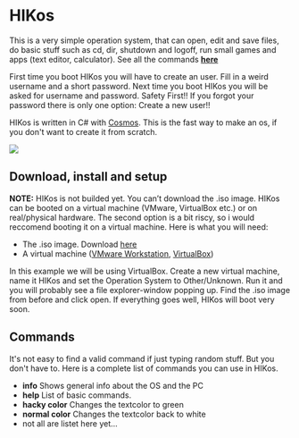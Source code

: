 # HIKos
This is a very simple operation system, that can open, edit and save files, do basic stuff such as cd, dir, shutdown and logoff, run small games and apps (text editor, calculator). See all the commands **[here](https://github.com/HikBit/HIKos/wiki/Commands)**

First time you boot HIKos you will have to create an user. Fill in a weird username and a short password. Next time you boot HIKos you will be asked for username and password. Safety First!! If you forgot your password there is only one option: Create a new user!!

HIKos is written in C# with [Cosmos](https://gocosmos.org). This is the fast way to make an os, if you don't want to create it from scratch.

![](http://ingvar.hahnkristensen.dk/assets/screenshot.PNG)

## Download, install and setup
**NOTE:** HIKos is not builded yet. You can’t download the .iso image.
HIKos can be booted on a virtual machine (VMware, VirtualBox etc.) or on real/physical hardware. The second option is a bit riscy, so i would reccomend booting it on a virtual machine. Here is what you will need:

- The .iso image. Download [here](https://google.com)
- A virtual machine ([VMware Workstation](https://www.vmware.com/products/workstation-player/workstation-player-evaluation.html), [VirtualBox](https://www.virtualbox.org/wiki/Downloads))

In this example we will be using VirtualBox. Create a new virtual machine, name it HIKos and set the Operation System to Other/Unknown. Run it and you will probably see a file explorer-window popping up. Find the .iso image from before and click open. If everything goes well, HIKos will boot very soon.

## Commands
It's not easy to find a valid command if just typing random stuff. But you don't have to. Here is a complete list of commands you can use in HIKos.

- **info** Shows general info about the OS and the PC
- **help** List of basic commands. 
- **hacky color** Changes the textcolor to green
- **normal color** Changes the textcolor back to white
- not all are listet here yet...
